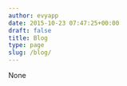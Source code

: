 ```yaml
---
author: evyapp
date: 2015-10-23 07:47:25+00:00
draft: false
title: Blog
type: page
slug: /blog/
---
```


None
